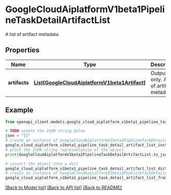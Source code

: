 # GoogleCloudAiplatformV1beta1PipelineTaskDetailArtifactList

A list of artifact metadata.

## Properties

Name | Type | Description | Notes
------------ | ------------- | ------------- | -------------
**artifacts** | [**List[GoogleCloudAiplatformV1beta1Artifact]**](GoogleCloudAiplatformV1beta1Artifact.md) | Output only. A list of artifact metadata. | [optional] [readonly] 

## Example

```python
from openapi_client.models.google_cloud_aiplatform_v1beta1_pipeline_task_detail_artifact_list import GoogleCloudAiplatformV1beta1PipelineTaskDetailArtifactList

# TODO update the JSON string below
json = "{}"
# create an instance of GoogleCloudAiplatformV1beta1PipelineTaskDetailArtifactList from a JSON string
google_cloud_aiplatform_v1beta1_pipeline_task_detail_artifact_list_instance = GoogleCloudAiplatformV1beta1PipelineTaskDetailArtifactList.from_json(json)
# print the JSON string representation of the object
print(GoogleCloudAiplatformV1beta1PipelineTaskDetailArtifactList.to_json())

# convert the object into a dict
google_cloud_aiplatform_v1beta1_pipeline_task_detail_artifact_list_dict = google_cloud_aiplatform_v1beta1_pipeline_task_detail_artifact_list_instance.to_dict()
# create an instance of GoogleCloudAiplatformV1beta1PipelineTaskDetailArtifactList from a dict
google_cloud_aiplatform_v1beta1_pipeline_task_detail_artifact_list_from_dict = GoogleCloudAiplatformV1beta1PipelineTaskDetailArtifactList.from_dict(google_cloud_aiplatform_v1beta1_pipeline_task_detail_artifact_list_dict)
```
[[Back to Model list]](../README.md#documentation-for-models) [[Back to API list]](../README.md#documentation-for-api-endpoints) [[Back to README]](../README.md)


